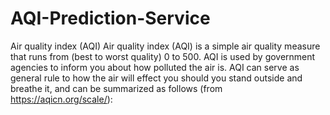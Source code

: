 # AQI-Prediction-Service
Air quality index (AQI)
Air quality index (AQI) is a simple air quality measure that runs from (best to worst quality) 0 to 500. AQI is used by government agencies to inform you about how polluted the air is. AQI can serve as general rule to how the air will effect you should you stand outside and breathe it, and can be summarized as follows (from https://aqicn.org/scale/):
